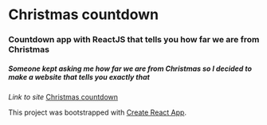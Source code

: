# Christmas countdown

### Countdown app with ReactJS that tells you how far we are from Christmas

##### Someone kept asking me how far we are from Christmas so I decided to make a website that tells you exactly that

_Link to site_ [Christmas countdown](https://christmas-countdown.netlify.app/)

This project was bootstrapped with [Create React App](https://github.com/facebook/create-react-app).
